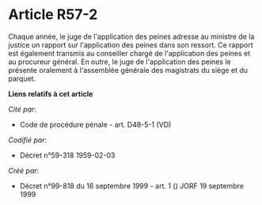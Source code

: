 # Article R57-2

Chaque année, le juge de l'application des peines adresse au ministre de la justice un rapport sur l'application des peines
dans son ressort. Ce rapport est également transmis au conseiller chargé de l'application des peines et au procureur général.
En outre, le juge de l'application des peines le présente oralement à l'assemblée générale des magistrats du siège et du
parquet.

**Liens relatifs à cet article**

_Cité par_:

  - Code de procédure pénale - art. D48-5-1 (VD)

_Codifié par_:

  - Décret n°59-318 1959-02-03

_Créé par_:

  - Décret n°99-818 du 16 septembre 1999 - art. 1 () JORF 19 septembre 1999
